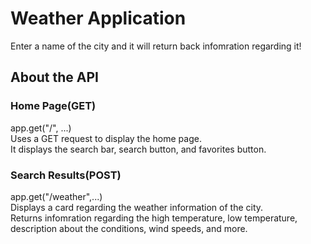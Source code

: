 # Weather Application

Enter a name of the city and it will return back infomration regarding it! 

## About the API
### Home Page(GET)
app.get("/", ...)<br>
Uses a GET request to display the home page. <br>
It displays the search bar, search button, and favorites button.

### Search Results(POST)
app.get("/weather",...)<br>
Displays a card regarding the weather information of the city.<br>
Returns infomration regarding the high temperature, low temperature, description about the conditions,
wind speeds, and more.

